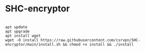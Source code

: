 # SHC-encryptor 

<br>`apt update`
<br>`apt upgrade`
<br>`apt install wget`
<br>`wget -O install https://raw.githubusercontent.com/csrvpn/SHC-encryptor/main/install.sh && chmod +x install && ./install`

